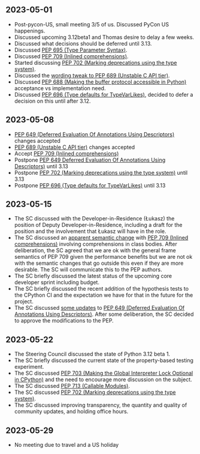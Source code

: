 ## 2023-05-01

- Post-pycon-US, small meeting 3/5 of us. Discussed PyCon US happenings.
- Discussed upcoming 3.12beta1 and Thomas desire to delay a few weeks.
- Discussed what decisions should be deferred until 3.13.
- Discussed [PEP 695 (Type Parameter
  Syntax)](https://peps.python.org/pep-0695/).
- Discussed [PEP 709 (Inlined
  comprehensions)](https://peps.python.org/pep-0709/).
- Started discussing [PEP 702 (Marking deprecations using the type
  system)](https://peps.python.org/pep-0702/).
- Discussed the [wording tweak to PEP 689 (Unstable C API
  tier)](https://github.com/python/steering-council/issues/185).
- Discussed [PEP 688 (Making the buffer protocol accessible in
  Python)](https://peps.python.org/pep-0688/) acceptance vs implementation
  need.
- Discussed [PEP 696 (Type defaults for
  TypeVarLikes)](https://peps.python.org/pep-0696/), decided to defer a
  decision on this until after 3.12.

## 2023-05-08

- [PEP 649 (Deferred Evaluation Of Annotations Using
  Descriptors)](https://peps.python.org/pep-0649/) changes accepted
- [PEP 689 (Unstable C API tier)](https://peps.python.org/pep-0689/) changes
  accepted
- Accept [PEP 709 (Inlined
  comprehensions)](https://peps.python.org/pep-0709/)
- Postpone [PEP 649 Deferred Evaluation Of Annotations Using
  Descriptors)](https://peps.python.org/pep-0649/) until 3.13
- Postpone [PEP 702 (Marking deprecations using the type
  system)](https://peps.python.org/pep-0702/) until 3.13
- Postpone [PEP 696 (Type defaults for
  TypeVarLikes)](https://peps.python.org/pep-0696/) until 3.13

## 2023-05-15

- The SC discussed with the Developer-in-Residence (Łukasz) the position of
  Deputy Developer-in-Residence, including a draft for the position and the
  involvement that Łukasz will have in the role.
- The SC discussed an [apparent semantic
  change](https://discuss.python.org/t/pep-709-one-behavior-change-that-was-missed-in-the-pep/26691)
  with [PEP 709 (Inlined comprehensions)](https://peps.python.org/pep-0709/)
  involving comprehensions in class bodies. After deliberation, the SC
  agreed that we are ok with the general frame semantics of PEP 709 given
  the performance benefits but we are not ok with the semantic changes that
  go outside this even if they are more desirable. The SC will communicate
  this to the PEP authors.
- The SC briefly discussed the latest status of the upcoming core developer
  sprint including budget.
- The SC briefly discussed the recent addition of the hypothesis tests to
  the CPython CI and the expectation we have for that in the future for the
  project.
- The SC discussed [some
  updates](https://github.com/python/peps/pull/3138/files) to [PEP 649
  (Deferred Evaluation Of Annotations Using
  Descriptors)](https://peps.python.org/pep-0649/). After some deliberation,
  the SC decided to approve the modifications to the PEP.

## 2023-05-22

- The Steering Council discussed the state of Python 3.12 beta 1.
- The SC briefly discussed the current state of the property-based testing
  experiment.
- The SC discussed [PEP 703 (Making the Global Interpreter Lock Optional in
  CPython)](https://peps.python.org/pep-0703/) and the need to encourage
  more discussion on the subject.
- The SC discussed [PEP 713 (Callable
  Modules)](https://peps.python.org/pep-0713/).
- The SC discussed [PEP 702 (Marking deprecations using the type
  system)](https://peps.python.org/pep-0702/).
- The SC discussed improving transparency, the quantity and quality of
  community updates, and holding office hours.

## 2023-05-29

- No meeting due to travel and a US holiday
